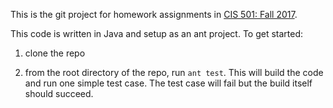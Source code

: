 This is the git project for homework assignments in [CIS 501: Fall 2017](http://cis.upenn.edu/~cis501/).

This code is written in Java and setup as an ant project. To get started:

1. clone the repo

1. from the root directory of the repo, run `ant test`. This will build the code
and run one simple test case. The test case will fail but the build itself
should succeed.
